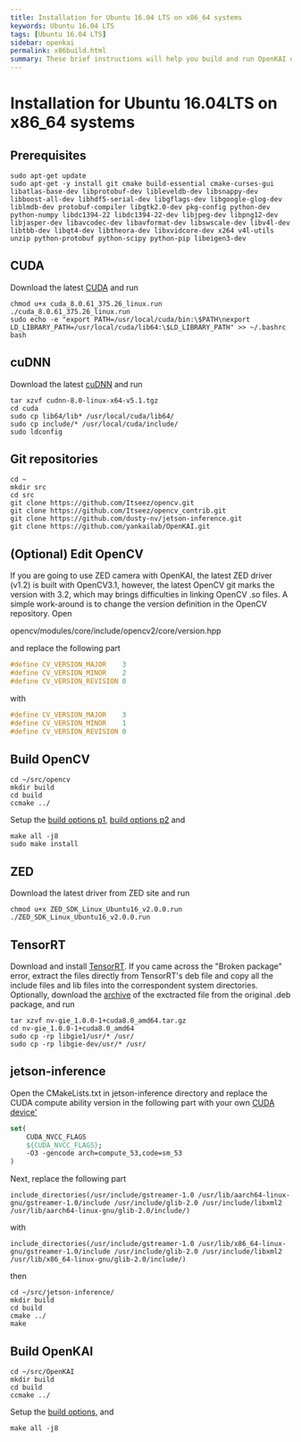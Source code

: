 ```yaml
---
title: Installation for Ubuntu 16.04 LTS on x86_64 systems
keywords: Ubuntu 16.04 LTS
tags: [Ubuntu 16.04 LTS]
sidebar: openkai
permalink: x86build.html
summary: These brief instructions will help you build and run OpenKAI on Ubuntu 16.04 LTS on x86_64 systems, tested on Ubuntu Desktop 16.04.2
---
```

# Installation for Ubuntu 16.04LTS on x86_64 systems

## Prerequisites

```shell
sudo apt-get update
sudo apt-get -y install git cmake build-essential cmake-curses-gui libatlas-base-dev libprotobuf-dev libleveldb-dev libsnappy-dev libboost-all-dev libhdf5-serial-dev libgflags-dev libgoogle-glog-dev liblmdb-dev protobuf-compiler libgtk2.0-dev pkg-config python-dev python-numpy libdc1394-22 libdc1394-22-dev libjpeg-dev libpng12-dev libjasper-dev libavcodec-dev libavformat-dev libswscale-dev libv4l-dev libtbb-dev libqt4-dev libtheora-dev libxvidcore-dev x264 v4l-utils unzip python-protobuf python-scipy python-pip libeigen3-dev
```

## CUDA
Download the latest [CUDA](https://developer.nvidia.com/cuda-downloads) and run

```shell
chmod u+x cuda_8.0.61_375.26_linux.run
./cuda_8.0.61_375.26_linux.run
sudo echo -e "export PATH=/usr/local/cuda/bin:\$PATH\nexport LD_LIBRARY_PATH=/usr/local/cuda/lib64:\$LD_LIBRARY_PATH" >> ~/.bashrc
bash
```

## cuDNN
Download the latest [cuDNN](https://developer.nvidia.com/cudnn) and run

```shell
tar xzvf cudnn-8.0-linux-x64-v5.1.tgz
cd cuda
sudo cp lib64/lib* /usr/local/cuda/lib64/
sudo cp include/* /usr/local/cuda/include/
sudo ldconfig
```

## Git repositories

```shell
cd ~
mkdir src
cd src
git clone https://github.com/Itseez/opencv.git
git clone https://github.com/Itseez/opencv_contrib.git
git clone https://github.com/dusty-nv/jetson-inference.git
git clone https://github.com/yankailab/OpenKAI.git
```

## (Optional) Edit OpenCV
If you are going to use ZED camera with OpenKAI, the latest ZED driver (v1.2) is built with OpenCV3.1, however, the latest OpenCV git marks the version with 3.2, which may brings difficulties in linking OpenCV .so files. A simple work-around is to change the version definition in the OpenCV repository. Open

opencv/modules/core/include/opencv2/core/version.hpp

and replace the following part

```cpp
#define CV_VERSION_MAJOR    3
#define CV_VERSION_MINOR    2
#define CV_VERSION_REVISION 0
```

with

```cpp
#define CV_VERSION_MAJOR    3
#define CV_VERSION_MINOR    1
#define CV_VERSION_REVISION 0
```

## Build OpenCV

```shell
cd ~/src/opencv
mkdir build
cd build
ccmake ../
```
Setup the [build options p1](/images/OpenCV_ccmake_1.png), [build options p2](/images/OpenCV_ccmake_2.png) and

```shell
make all -j8
sudo make install
```

## ZED
Download the latest driver from ZED site and run

```shell
chmod u+x ZED_SDK_Linux_Ubuntu16_v2.0.0.run
./ZED_SDK_Linux_Ubuntu16_v2.0.0.run
```

## TensorRT
Download and install [TensorRT](https://developer.nvidia.com/tensorrt). If you came across the "Broken package" error, extract the files directly from TensorRT's deb file and copy all the include files and lib files into the correspondent system directories. Optionally, download the [archive]() of the exctracted file from the original .deb package, and run

```shell
tar xzvf nv-gie_1.0.0-1+cuda8.0_amd64.tar.gz
cd nv-gie_1.0.0-1+cuda8.0_amd64
sudo cp -rp libgie1/usr/* /usr/
sudo cp -rp libgie-dev/usr/* /usr/
```

## jetson-inference
Open the CMakeLists.txt in jetson-inference directory and replace the CUDA compute ability version in the following part with your own [CUDA device'](https://en.wikipedia.org/wiki/CUDA#GPUs_supported)

```cmake
set(
	CUDA_NVCC_FLAGS
	${CUDA_NVCC_FLAGS}; 
    -O3 -gencode arch=compute_53,code=sm_53
)
```

Next, replace the following part

```shell
include_directories(/usr/include/gstreamer-1.0 /usr/lib/aarch64-linux-gnu/gstreamer-1.0/include /usr/include/glib-2.0 /usr/include/libxml2 /usr/lib/aarch64-linux-gnu/glib-2.0/include/)
```

with

```shell
include_directories(/usr/include/gstreamer-1.0 /usr/lib/x86_64-linux-gnu/gstreamer-1.0/include /usr/include/glib-2.0 /usr/include/libxml2 /usr/lib/x86_64-linux-gnu/glib-2.0/include/)
```

then

```shell
cd ~/src/jetson-inference/
mkdir build
cd build
cmake ../
make
```

## Build OpenKAI

```shell
cd ~/src/OpenKAI
mkdir build
cd build
ccmake ../
```
Setup the [build options](/images/OpenKAI_ccmake.png), and

```shell
make all -j8
```
